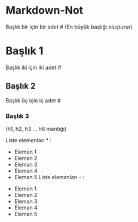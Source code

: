 # Markdown-Not
Başlık bir için bir adet # (En büyük başlığı oluşturur)
# Başlık 1
Başlık iki için iki adet #
## Başlık 2
Başlık üç için iç adet # 
### Başlık 3
(h1, h2, h3 ... h6 mantığı)

Liste elemenları * :
* Elemen 1
* Eleman 2
* Eleman 3
* Eleman 4
* Eleman 5
Liste elemanları - : 
- Elemen 1
- Eleman 2
- Eleman 3
- Eleman 4
- Eleman 5
